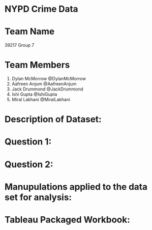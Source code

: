 # NYPD Crime Data

# Team Name
39217 Group 7

# Team Members
1. Dylan McMorrow @DylanMcMorrow
2. Aafreen Anjum @AafreenAnjum
3. Jack Drummond @JackDrummond
4. Ishi Gupta @IshiGupta
5. Miral Lakhani @MiralLakhani

# Description of Dataset:

# Question 1:

# Question 2:

# Manupulations applied to the data set for analysis:

# Tableau Packaged Workbook:
